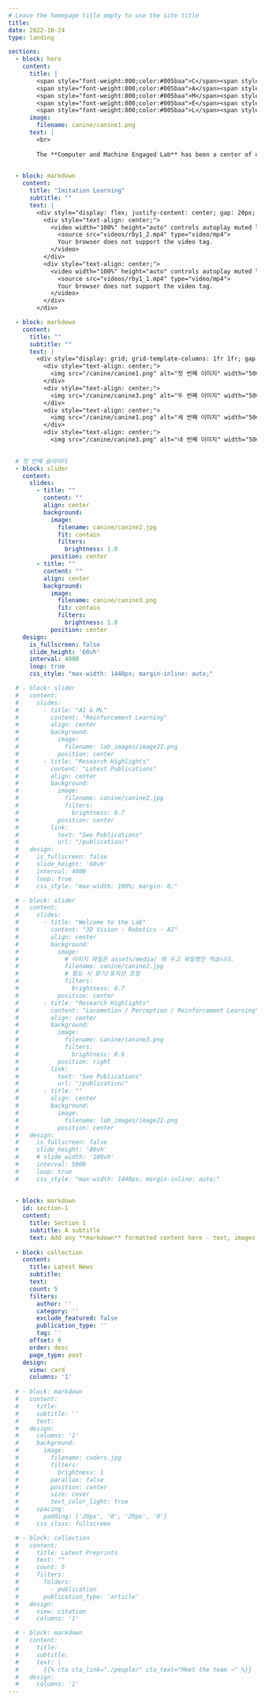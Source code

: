 ```yaml
---
# Leave the homepage title empty to use the site title
title:
date: 2022-10-24
type: landing

sections:
  - block: hero
    content:
      title: |
        <span style="font-weight:800;color:#005baa">C</span><span style="font-size:0.8em">omputer</span><br>
        <span style="font-weight:800;color:#005baa">A</span><span style="font-size:0.8em">nd</span><br>
        <span style="font-weight:800;color:#005baa">M</span><span style="font-size:0.8em">achine</span><br>
        <span style="font-weight:800;color:#005baa">E</span><span style="font-size:0.8em">ngaged</span><br>
        <span style="font-weight:800;color:#005baa">L</span><span style="font-size:0.8em">ab</span>
      image:
        filename: canine/canine1.png
      text: |
        <br>
        
        The **Computer and Machine Engaged Lab** has been a center of excellence for Physical Artificial Intelligence research, teaching, and practice since its founding in 2020.
  

  - block: markdown
    content:
      title: "Imitation Learning"
      subtitle: ""
      text: |
        <div style="display: flex; justify-content: center; gap: 20px; margin: 2rem 0;">
          <div style="text-align: center;">
            <video width="100%" height="auto" controls autoplay muted loop preload="auto" style="max-width: 400px; border-radius: 8px;">
              <source src="videos/rby1_2.mp4" type="video/mp4">
              Your browser does not support the video tag.
            </video>
          </div>
          <div style="text-align: center;">
            <video width="100%" height="auto" controls autoplay muted loop preload="auto" style="max-width: 800px; border-radius: 8px;">
              <source src="videos/rby1_1.mp4" type="video/mp4">
              Your browser does not support the video tag.
            </video>
          </div>
        </div>

  - block: markdown
    content:
      title: ""
      subtitle: ""
      text: |
        <div style="display: grid; grid-template-columns: 1fr 1fr; gap: 20px; margin: 2rem 0; max-width: 1200px; margin-left: auto; margin-right: auto;">
          <div style="text-align: center;">
            <img src="/canine/canine1.png" alt="첫 번째 이미지" width="500" style="border-radius: 8px;">
          </div>
          <div style="text-align: center;">
            <img src="/canine/canine3.png" alt="두 번째 이미지" width="500" style="border-radius: 8px;">
          </div>
          <div style="text-align: center;">
            <img src="/canine/canine1.png" alt="세 번째 이미지" width="500" style="border-radius: 8px;">
          </div>
          <div style="text-align: center;">
            <img src="/canine/canine3.png" alt="네 번째 이미지" width="500" style="border-radius: 8px;">
  

  # 첫 번째 슬라이더
  - block: slider
    content:
      slides:
        - title: ""
          content: ""
          align: center
          background:
            image:
              filename: canine/canine2.jpg
              fit: contain
              filters:
                brightness: 1.0
            position: center
        - title: ""
          content: ""
          align: center
          background:
            image:
              filename: canine/canine3.png
              fit: contain
              filters:
                brightness: 1.0
            position: center
    design:
      is_fullscreen: false
      slide_height: '60vh'
      interval: 4000
      loop: true
      css_style: "max-width: 1440px; margin-inline: auto;"

  # - block: slider
  #   content:
  #     slides:
  #       - title: "AI & ML"
  #         content: "Reinforcement Learning"
  #         align: center
  #         background:
  #           image:
  #             filename: lab_images/image22.png
  #           position: center
  #       - title: "Research Highlights"
  #         content: "Latest Publications"
  #         align: center
  #         background:
  #           image:
  #             filename: canine/canine2.jpg
  #             filters:
  #               brightness: 0.7
  #           position: center
  #         link:
  #           text: "See Publications"
  #           url: "/publication/"
  #   design:
  #     is_fullscreen: false
  #     slide_height: '60vh'
  #     interval: 4000
  #     loop: true
  #     css_style: "max-width: 100%; margin: 0;"

  # - block: slider
  #   content:
  #     slides:
  #       - title: "Welcome to the Lab"
  #         content: "3D Vision · Robotics · AI"
  #         align: center
  #         background:
  #           image:
  #             # 이미지 파일은 assets/media/ 에 두고 파일명만 적습니다.
  #             filename: canine/canine2.jpg
  #             # 필요 시 밝기/포지션 조절
  #             filters:
  #               brightness: 0.7
  #           position: center
  #       - title: "Research Highlights"
  #         content: "Locomotion / Perception / Reinforcement Learning"
  #         align: center
  #         background:
  #           image:
  #             filename: canine/canine3.png
  #             filters:
  #               brightness: 0.6
  #           position: right
  #         link:
  #           text: "See Publications"
  #           url: "/publication/"
  #       - title: ""
  #         align: center
  #         background:
  #           image:
  #             filename: lab_images/image22.png
  #           position: center
  #   design:
  #     is_fullscreen: false
  #     slide_height: '80vh'
  #     # slide_width: '100vh'
  #     interval: 5000
  #     loop: true
  #     css_style: "max-width: 1440px; margin-inline: auto;"
    
      
  - block: markdown
    id: section-1
    content:
      title: Section 1
      subtitle: A subtitle
      text: Add any **markdown** formatted content here - text, images, videos, galleries - and even HTML code!
  
  - block: collection
    content:
      title: Latest News
      subtitle:
      text:
      count: 5
      filters:
        author: ''
        category: ''
        exclude_featured: false
        publication_type: ''
        tag: ''
      offset: 0
      order: desc
      page_type: post
    design:
      view: card
      columns: '1'
  
  # - block: markdown
  #   content:
  #     title:
  #     subtitle: ''
  #     text:
  #   design:
  #     columns: '1'
  #     background:
  #       image: 
  #         filename: coders.jpg
  #         filters:
  #           brightness: 1
  #         parallax: false
  #         position: center
  #         size: cover
  #         text_color_light: true
  #     spacing:
  #       padding: ['20px', '0', '20px', '0']
  #     css_class: fullscreen

  # - block: collection
  #   content:
  #     title: Latest Preprints
  #     text: ""
  #     count: 5
  #     filters:
  #       folders:
  #         - publication
  #       publication_type: 'article'
  #   design:
  #     view: citation
  #     columns: '1'

  # - block: markdown
  #   content:
  #     title:
  #     subtitle:
  #     text: |
  #       {{% cta cta_link="./people/" cta_text="Meet the team →" %}}
  #   design:
  #     columns: '1'
---
```

